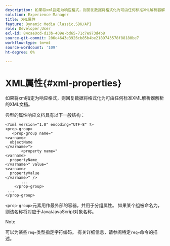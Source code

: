 ```yaml
---
description: 如果将xml指定为响应格式，则回复数据将格式化为可由任何标准XML解析器解析的XML文档。
solution: Experience Manager
title: XML属性
feature: Dynamic Media Classic,SDK/API
role: Developer,User
exl-id: 84cae0cd-d13b-409e-bd65-71c7e973d4b8
source-git-commit: 206e4643e3926cb85b4be2189743578f88180be7
workflow-type: tm+mt
source-wordcount: '109'
ht-degree: 0%

---
```


# XML属性{#xml-properties}

如果将xml指定为响应格式，则回复数据将格式化为可由任何标准XML解析器解析的XML文档。

典型的属性响应文档具有以下一般结构：

```
<?xml version="1.0" encoding="UTF-8" ?>
<prop-group>
   <prop-group name="
<varname>
  objectName
</varname>">
       <property name="
<varname>
  propertyName
</varname>" value="
<varname>
  propertyValue
</varname>" />
       ...
    </prop-group>
 ...
</prop-group>
```

`<prop-group>`元素用作最外部的容器，并用于分组属性。 如果某个组被命名为，则该名称将对应于Java/JavaScript对象名称。

>[!NOTE]
>
>可以为某些`req=`类型指定字符编码。 有关详细信息，请参阅特定`req=`命令的描述。
